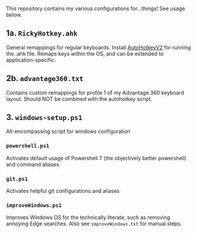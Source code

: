 This repository contains my various configurations for...things! See usage below.

## 1a. `RickyHotkey.ahk`

General remappings for regular keyboards. Install [AutoHotkeyV2](https://www.autohotkey.com/v2/) for running the .ahk file. Remaps keys within the OS, and can be extended to application-specific.

## 2b. `advantage360.txt`

Contains custom remappings for profile 1 of my Advantage 360 keyboard layout. Should NOT be combined with the autohotkey script.

## 3. `windows-setup.ps1`

All-encompassing script for windows configuration

### `powershell.ps1`

Activates default usage of Powershell 7 (the objectively better powershell) and command aliases.

### `git.ps1`

Activates helpful git configurations and aliases

### `improveWindows.ps1`

Improves Windows OS for the technically literate, such as removing annoying Edge searches. Also see `improveWindows.txt` for manual steps.


